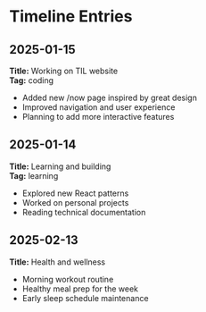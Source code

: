# Timeline Entries

## 2025-01-15

**Title:** Working on TIL website  
**Tag:** coding

- Added new /now page inspired by great design
- Improved navigation and user experience
- Planning to add more interactive features

## 2025-01-14

**Title:** Learning and building  
**Tag:** learning

- Explored new React patterns
- Worked on personal projects
- Reading technical documentation

## 2025-02-13

**Title:** Health and wellness

- Morning workout routine
- Healthy meal prep for the week
- Early sleep schedule maintenance
